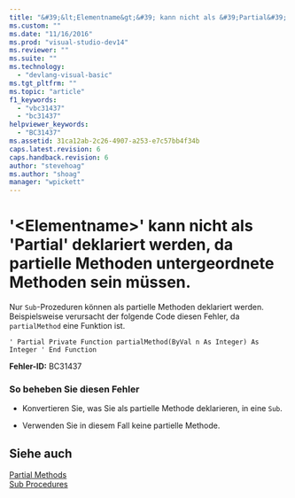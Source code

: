 ```yaml
---
title: "&#39;&lt;Elementname&gt;&#39; kann nicht als &#39;Partial&#39; deklariert werden, da partielle Methoden untergeordnete Methoden sein m&#252;ssen. | Microsoft Docs"
ms.custom: ""
ms.date: "11/16/2016"
ms.prod: "visual-studio-dev14"
ms.reviewer: ""
ms.suite: ""
ms.technology: 
  - "devlang-visual-basic"
ms.tgt_pltfrm: ""
ms.topic: "article"
f1_keywords: 
  - "vbc31437"
  - "bc31437"
helpviewer_keywords: 
  - "BC31437"
ms.assetid: 31ca12ab-2c26-4907-a253-e7c57bb4f34b
caps.latest.revision: 6
caps.handback.revision: 6
author: "stevehoag"
ms.author: "shoag"
manager: "wpickett"
---
```

# &#39;&lt;Elementname&gt;&#39; kann nicht als &#39;Partial&#39; deklariert werden, da partielle Methoden untergeordnete Methoden sein m&#252;ssen.
Nur `Sub`\-Prozeduren können als partielle Methoden deklariert werden. Beispielsweise verursacht der folgende Code diesen Fehler, da `partialMethod` eine Funktion ist.  
  
```  
' Partial Private Function partialMethod(ByVal n As Integer) As Integer ' End Function  
```  
  
 **Fehler\-ID:** BC31437  
  
### So beheben Sie diesen Fehler  
  
-   Konvertieren Sie, was Sie als partielle Methode deklarieren, in eine `Sub`.  
  
-   Verwenden Sie in diesem Fall keine partielle Methode.  
  
## Siehe auch  
 [Partial Methods](../../visual-basic/programming-guide/language-features/procedures/partial-methods.md)   
 [Sub Procedures](../../visual-basic/programming-guide/language-features/procedures/sub-procedures.md)